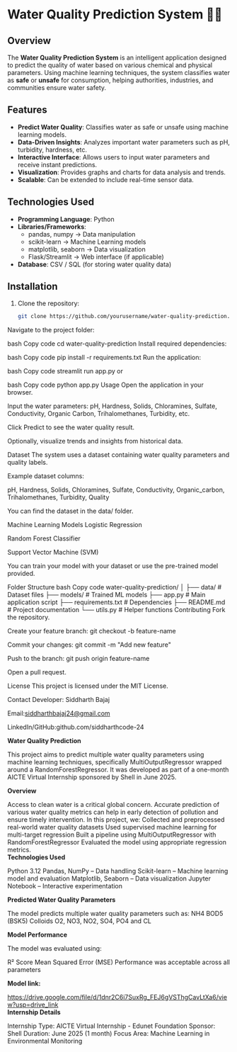 
# Water Quality Prediction System 🌊💧

## Overview
The **Water Quality Prediction System** is an intelligent application designed to predict the quality of water based on various chemical and physical parameters. Using machine learning techniques, the system classifies water as **safe** or **unsafe** for consumption, helping authorities, industries, and communities ensure water safety.


## Features
- **Predict Water Quality**: Classifies water as safe or unsafe using machine learning models.  
- **Data-Driven Insights**: Analyzes important water parameters such as pH, turbidity, hardness, etc.  
- **Interactive Interface**: Allows users to input water parameters and receive instant predictions.  
- **Visualization**: Provides graphs and charts for data analysis and trends.  
- **Scalable**: Can be extended to include real-time sensor data.  


## Technologies Used
- **Programming Language**: Python  
- **Libraries/Frameworks**:  
  - pandas, numpy → Data manipulation  
  - scikit-learn → Machine Learning models  
  - matplotlib, seaborn → Data visualization  
  - Flask/Streamlit → Web interface (if applicable)  
- **Database**: CSV / SQL (for storing water quality data)  


## Installation
1. Clone the repository:
   ```bash
   git clone https://github.com/yourusername/water-quality-prediction.git
Navigate to the project folder:

bash
Copy code
cd water-quality-prediction
Install required dependencies:

bash
Copy code
pip install -r requirements.txt
Run the application:

bash
Copy code
streamlit run app.py
or

bash
Copy code
python app.py
Usage
Open the application in your browser.

Input the water parameters: pH, Hardness, Solids, Chloramines, Sulfate, Conductivity, Organic Carbon, Trihalomethanes, Turbidity, etc.

Click Predict to see the water quality result.

Optionally, visualize trends and insights from historical data.

Dataset
The system uses a dataset containing water quality parameters and quality labels.

Example dataset columns:

pH, Hardness, Solids, Chloramines, Sulfate, Conductivity, Organic_carbon, Trihalomethanes, Turbidity, Quality

You can find the dataset in the data/ folder.

Machine Learning Models
Logistic Regression

Random Forest Classifier

Support Vector Machine (SVM)

You can train your model with your dataset or use the pre-trained model provided.

Folder Structure
bash
Copy code
water-quality-prediction/
│
├── data/                # Dataset files
├── models/              # Trained ML models
├── app.py               # Main application script
├── requirements.txt     # Dependencies
├── README.md            # Project documentation
└── utils.py             # Helper functions
Contributing
Fork the repository.

Create your feature branch: git checkout -b feature-name

Commit your changes: git commit -m "Add new feature"

Push to the branch: git push origin feature-name

Open a pull request.

License
This project is licensed under the MIT License.

Contact
Developer: Siddharth Bajaj

Email:siddharthbajaj24@gmail.com

LinkedIn/GitHub:github.com/siddharthcode-24

**Water Quality Prediction**

This project aims to predict multiple water quality parameters using machine learning techniques, specifically MultiOutputRegressor wrapped around a RandomForestRegressor. It was developed as part of a one-month AICTE Virtual Internship sponsored by Shell in June 2025.
<br>

**Overview**

Access to clean water is a critical global concern. Accurate prediction of various water quality metrics can help in early detection of pollution and ensure timely intervention.
In this project, we:
Collected and preprocessed real-world water quality datasets
Used supervised machine learning for multi-target regression
Built a pipeline using MultiOutputRegressor with RandomForestRegressor
Evaluated the model using appropriate regression metrics.
<br>
**Technologies Used**

Python 3.12
Pandas, NumPy – Data handling
Scikit-learn – Machine learning model and evaluation
Matplotlib, Seaborn – Data visualization
Jupyter Notebook – Interactive experimentation
<br>

**Predicted Water Quality Parameters**

The model predicts multiple water quality parameters such as:
NH4
BOD5 (BSK5)
Colloids
O2, NO3, NO2, SO4, PO4 and
CL
<br>

**Model Performance**

The model was evaluated using:

R² Score
Mean Squared Error (MSE)
Performance was acceptable across all parameters
<br>

**Model link:**

 https://drive.google.com/file/d/1dnr2C6i7SuxRg_FEJ6gVSThgCavLtXa6/view?usp=drive_link
<br>
**Internship Details**

Internship Type: AICTE Virtual Internship - Edunet Foundation
Sponsor: Shell
Duration: June 2025 (1 month)
Focus Area: Machine Learning in Environmental Monitoring
